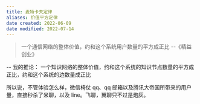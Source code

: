 ```yaml
---
title: 麦特卡夫定律
aliases: 价值平方定律
date created: 2022-06-09
date modified: 2022-07-14
---
```


> 一个通信网络的整体价值，约和这个系统用户数量的平方成正比 --《精益创业》

-- 我的推论： 一个知识网络的整体价值，约和这个系统的知识节点数量的平方成正比，约和这个系统的边数量成正比

所以说，不管体验怎么样，微信椅仗 qq、qq 邮箱以及腾讯大帝国所带来的用户量，直接秒杀了米聊，以及 line。飞聊，翼聊只不过是炮灰。
